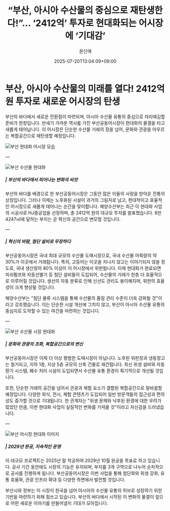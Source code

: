 ﻿---
title: "“부산, 아시아 수산물의 중심으로 재탄생한다!”… ‘2412억’ 투자로 현대화되는 어시장에 ‘기대감’"
description: "## 반세기 전통 어시장이 ‘아시아의 허브’로 부산 바다에 또 하나의 랜드마크 생긴다 ..."
date: 2025-07-20T13:04:09+09:00
author: "윤신애"
categories: ["economy"]
tags: ["뉴스", "이슈", "HJ중공업", "부산", "부산공동어시장", "아시아", "해양수산부", "현대화", "수산물유통", "첨단기술"]
hash: 829fcbd1
source_url: "https://www.reportera.co.kr/news/busan-joint-fish-market-modernization-project/"
url: "/economy/busan-asia-susanmulyi-jungsimeuro/"
images: ["https://imagedelivery.net/BhPWbivJAhTvor9c-8lV2w/1ca09fae-ae6a-484b-466f-d26c8d15d900/public", "https://imagedelivery.net/BhPWbivJAhTvor9c-8lV2w/087a8174-cb49-4fb3-dd21-ba4cd7653300/public", "https://imagedelivery.net/BhPWbivJAhTvor9c-8lV2w/8a394afe-eeec-4e82-c3ad-4ed85775a500/public", "https://imagedelivery.net/BhPWbivJAhTvor9c-8lV2w/48e22afd-ea15-45ff-fb18-2e56e3f83300/public"]
thumbnail: "https://imagedelivery.net/BhPWbivJAhTvor9c-8lV2w/1ca09fae-ae6a-484b-466f-d26c8d15d900/public"
image: "https://imagedelivery.net/BhPWbivJAhTvor9c-8lV2w/1ca09fae-ae6a-484b-466f-d26c8d15d900/public"
featured_image: "https://imagedelivery.net/BhPWbivJAhTvor9c-8lV2w/1ca09fae-ae6a-484b-466f-d26c8d15d900/public"
image_width: 1200
image_height: 630
slug: "busan-asia-susanmulyi-jungsimeuro"
type: "post"
layout: "single"
news_keywords: "뉴스, 이슈, HJ중공업, 부산, 부산공동어시장"
robots: "index, follow"
draft: false
---

# 부산, 아시아 수산물의 미래를 열다! 2412억 원 투자로 새로운 어시장의 탄생

부산의 바다에서 새로운 전환점이 마련되며, 아시아 수산물 유통의 중심으로 자리매김할 준비가 한창입니다. 반세기 가까운 역사를 가진 부산공동어시장이 현대화의 물결을 타고 새롭게 태어납니다. 이 어시장은 단순한 수산물 거래의 장을 넘어, 문화와 관광을 아우르는 복합공간으로 재탄생할 예정입니다.


![부산 현대화 어시장 모습](https://imagedelivery.net/BhPWbivJAhTvor9c-8lV2w/1ca09fae-ae6a-484b-466f-d26c8d15d900/public)


—


![부산 수산물 현대화](https://imagedelivery.net/BhPWbivJAhTvor9c-8lV2w/8a394afe-eeec-4e82-c3ad-4ed85775a500/public)


##### | 부산의 바다에서 피어나는 변화의 씨앗

부산의 바다를 배경으로 한 부산공동어시장은 그동안 많은 이들의 사랑을 받아온 전통의 상징입니다. 그러나 이제는 노후화된 시설이 과거의 그림자로 남고, 현대적이고 효율적인 어시장으로 새롭게 태어나는 순간을 맞이합니다. 해양수산부는 최근 이 현대화 사업의 시공사로 HJ중공업을 선정하며, 총 2412억 원의 대규모 투자를 발표했습니다. 6만4247㎡에 달하는 부지는 곧 혁신의 공간으로 변모할 것입니다.

—

##### | 혁신의 바람, 첨단 설비로 무장하다

부산공동어시장은 국내 최대 규모의 수산물 도매시장으로, 국내 수산물 어획량의 약 30%가 이곳에서 거래됩니다. 특히, 고등어는 이곳을 지나지 않고는 이야기되지 않을 정도로, 국내 생산량의 80% 이상이 이 어시장에서 위판됩니다. 이제 현대화가 완료되면 피쉬펌프와 자동선별기 등 첨단 설비들이 도입되어, 수산물의 거래가 한층 더 효율적으로 이루어질 것입니다. 생선의 자동 분류로 인해 신선도 관리도 용이해지며, 위판의 효율성이 크게 향상될 것입니다.

해양수산부는 "첨단 물류 시스템을 통해 수산물의 품질 관리 수준이 더욱 강화될 것"이라고 강조했습니다. 이는 단순한 시설 개선에 그치지 않고, 부산이 아시아 수산물 유통의 중심지로 도약할 수 있는 여건을 마련하는 것입니다.

—


![부산 수산물 시장 현대화](https://imagedelivery.net/BhPWbivJAhTvor9c-8lV2w/48e22afd-ea15-45ff-fb18-2e56e3f83300/public)


##### | 문화와 관광의 조화, 복합공간으로의 변신

부산공동어시장은 이제 더 이상 평범한 도매시장이 아닙니다. 노후된 위판장과 냉동창고는 철거되고, 지하 1층, 지상 5층 규모의 신축 건물로 재건됩니다. 최신 위생 설비와 자동 환기 시스템, 폐수 처리 시설이 도입되면서 수산물 유통 환경이 획기적으로 개선될 것입니다.

또한, 단순한 거래의 공간을 넘어서 관광과 체험 요소가 결합된 복합공간으로 탈바꿈할 예정입니다. 다양한 외식, 전시, 체험 콘텐츠가 도입되어 일반 방문객들의 접근성과 편의성도 증가할 것으로 기대됩니다. 한 관계자는 "위생 문제와 낙후된 환경에 대한 우려가 많았던 만큼, 이번 현대화 사업이 실질적인 변화를 가져올 것"이라고 자신감을 드러냈습니다.

—


![부산 어시장 현대화 이미지](https://imagedelivery.net/BhPWbivJAhTvor9c-8lV2w/087a8174-cb49-4fb3-dd21-ba4cd7653300/public)


##### | 2029년 완공, 지속적인 운영

이 대규모 프로젝트는 2025년 말 착공하여 2029년 10월 완공을 목표로 하고 있습니다. 공사 기간 동안에도 시장의 기능은 유지되며, 부지를 3개 구역으로 나누어 순차적으로 공사를 진행하게 됩니다. 부산공동어시장은 이번 사업을 통해 첨단화와 위생 강화, 유통 효율화, 관광 인프라 확대 등 다양한 측면에서 발전할 것입니다.

부산시와 정부는 이 시장이 한국을 넘어 아시아의 수산물 유통의 허브로 성장하기 위한 기반을 마련하기 위해 힘쓰고 있습니다. 부산의 바다에서 시작된 이 변화의 물결이 앞으로 어떤 새로운 이야기를 만들어낼지 기대가 모아집니다.

